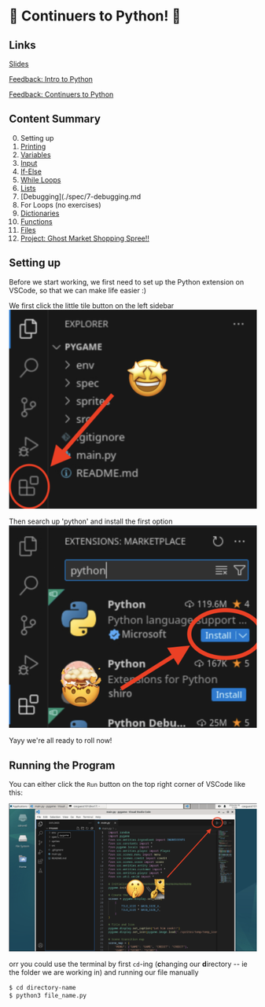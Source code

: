 # 🐍 Continuers to Python! 🐍

## Links
[Slides](https://go.compclub.org/python)

[Feedback: Intro to Python](https://go.compclub.org/feedback-intro)

[Feedback: Continuers to Python](https://go.compclub.org/feedback-intermediate)

## Content Summary
0. Setting up
1. [Printing](./spec/1-printing.md)
2. [Variables](./spec/2-variables.md)
3. [Input](./spec/3-input.md)
4. [If-Else](./spec/4-ifelse.md)
5. [While Loops](./spec/5-loops.md)
6. [Lists](./spec/6-lists.md)
7. [Debugging](./spec/7-debugging.md
8. For Loops (no exercises)
9. [Dictionaries](./spec/9-dictionaries.md)
10. [Functions](./spec/10-functions.md)
11. [Files](./spec/11-files.md)
12. [Project: Ghost Market Shopping Spree!!](./spec/ghost-market.md)

## Setting up
Before we start working, we first need to set up the Python extension on VSCode, so that we can make life easier :)

We first click the little tile button on the left sidebar
![setup1](./spec/images/setup1.png)

Then search up 'python' and install the first option
![setup2](./spec/images/setup2.png)

Yayy we're all ready to roll now!


## Running the Program
You can either click the `Run` button on the top right corner of VSCode like this:

![setup3](./spec/images/setup3.png)

orr you could use the terminal by first `cd`-ing (**c**hanging our **d**irectory -- ie the folder we are working in) and running our file manually
```
$ cd directory-name
$ python3 file_name.py
```
